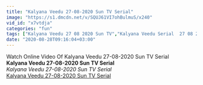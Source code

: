 ```yaml
---
title: "Kalyana Veedu 27-08-2020 Sun TV Serial"
image: "https://s1.dmcdn.net/v/SQUJ61VI7ohBulmuS/x240"
vid_id: "x7vtdja"
categories: "fun"
tags: ["Kalyana Veedu 27 08 2020 Sun TV","Kalyana Veedu Serial  27 08 2020 Sun TV","Kalyana Veedu Sun TV 27-08-2020"]
date: "2020-08-28T09:16:04+03:00"
---
```

Watch Online Video Of Kalyana Veedu 27-08-2020 Sun TV Serial<br><b>Kalyana Veedu 27-08-2020 Sun TV Serial</b><br> <i>Kalyana Veedu 27-08-2020 Sun TV Serial</i><br> <u>Kalyana Veedu 27-08-2020 Sun TV Serial</u>
